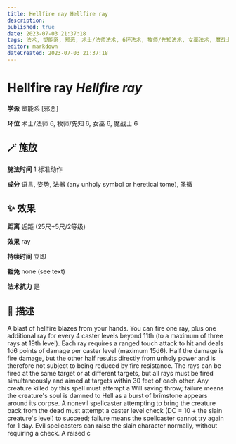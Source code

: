 ```yaml
---
title: Hellfire ray Hellfire ray
description: 
published: true
date: 2023-07-03 21:37:18
tags: 法术, 塑能系, 邪恶, 术士/法师法术, 6环法术, 牧师/先知法术, 女巫法术, 魔战士法术
editor: markdown
dateCreated: 2023-07-03 21:37:18
---
```


# **Hellfire ray** *Hellfire ray*

**学派** 塑能系 \[邪恶\] 

**环位** 术士/法师 6, 牧师/先知 6, 女巫 6, 魔战士 6

## 🪄 施放

**施法时间** 1 标准动作

**成分** 语言, 姿势, 法器 (any unholy symbol or heretical tome), 圣徽

## ✨ 效果  

**距离** 近距 (25尺+5尺/2等级) 

**效果** ray 

**持续时间** 立即 

**豁免** none (see text)

**法术抗力** 是

## 📖 描述

A blast of hellfire blazes from your hands. You can fire one ray, plus one additional ray for every 4 caster levels beyond 11th (to a maximum of three rays at 19th level). Each ray requires a ranged touch attack to hit and deals 1d6 points of damage per caster level (maximum 15d6). Half the damage is fire damage, but the other half results directly from unholy power and is therefore not subject to being reduced by fire resistance. The rays can be fired at the same target or at different targets, but all rays must be fired simultaneously and aimed at targets within 30 feet of each other.  Any creature killed by this spell must attempt a Will saving throw; failure means the creature's soul is damned to Hell as a burst of brimstone appears around its corpse. A nonevil spellcaster attempting to bring the creature back from the dead  must attempt a caster level check (DC = 10 + the slain creature's level) to succeed; failure means the spellcaster cannot try again for 1 day. Evil spellcasters can raise the slain character normally, without requiring a check. A raised c
    